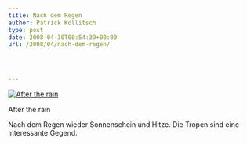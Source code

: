 ```yaml
---
title: Nach dem Regen
author: Patrick Kollitsch
type: post
date: 2008-04-30T00:54:39+00:00
url: /2008/04/nach-dem-regen/




---
```

<div class="flickr">
  <a href="http://www.flickr.com/photos/schreibblogade/2454710720/" title="After the rain"><img src="//farm4.static.flickr.com/3222/2454710720_70067c9340.jpg" alt="After the rain" /></a></p> 
  
  <p>
    After the rain
  </p>
</div>

Nach dem Regen wieder Sonnenschein und Hitze. Die Tropen sind eine interessante Gegend.
